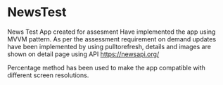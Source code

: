 # NewsTest
News Test App created for assesment
Have implemented the app using MVVM pattern.
As per the assessment requirement on demand updates have been implemented by using pulltorefresh, details and images are shown on detail page using API https://newsapi.org/

Percentage method has been used to make the app compatible with different screen resolutions.

